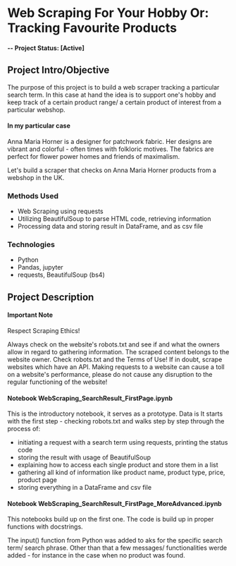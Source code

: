 # Web Scraping For Your Hobby Or: Tracking Favourite Products

#### -- Project Status: [Active]

## Project Intro/Objective
The purpose of this project is to build a web scraper tracking a particular search term. In this case at hand the idea is to support one's hobby and keep track of a certain product range/ a certain product of interest from a particular webshop.

#### In my particular case
Anna Maria Horner is a designer for patchwork fabric. Her designs are vibrant and colorful - often times with folkloric motives. The fabrics are perfect for flower power homes and friends of maximalism.

Let's build a scraper that checks on Anna Maria Horner products from a webshop in the UK. 


### Methods Used
* Web Scraping using requests
* Utilizing BeautifulSoup to parse HTML code, retrieving information
* Processing data and storing result in DataFrame, and as csv file

### Technologies
* Python
* Pandas, jupyter
* requests, BeautifulSoup (bs4)

## Project Description
#### Important Note
Respect Scraping Ethics! 

Always check on the website's robots.txt and see if and what the owners allow in regard to gathering information. The scraped content belongs to the website owner. Check robots.txt and the Terms of Use! If in doubt, scrape websites which have an API. Making requests to a website can cause a toll on a website's performance, please do not cause any disruption to the regular functioning of the website!

#### Notebook WebScraping_SearchResult_FirstPage.ipynb

This is the introductory notebook, it serves as a prototype. Data is 
It starts with the first step - checking robots.txt and walks step by step through the process of:
- initiating a request with a search term using requests, printing the status code
- storing the result with usage of BeautifulSoup
- explaining how to access each single product and store them in a list
- gathering all kind of information like product name, product type, price, product page
- storing everything in a DataFrame and csv file

 #### Notebook WebScraping_SearchResult_FirstPage_MoreAdvanced.ipynb

 This notebooks build up on the first one. The code is build up in proper functions with docstrings.
 
 The input() function from Python was added to aks for the specific search term/ search phrase. Other than that a few messages/ functionalities werde added - for instance in the case when no product was found.

